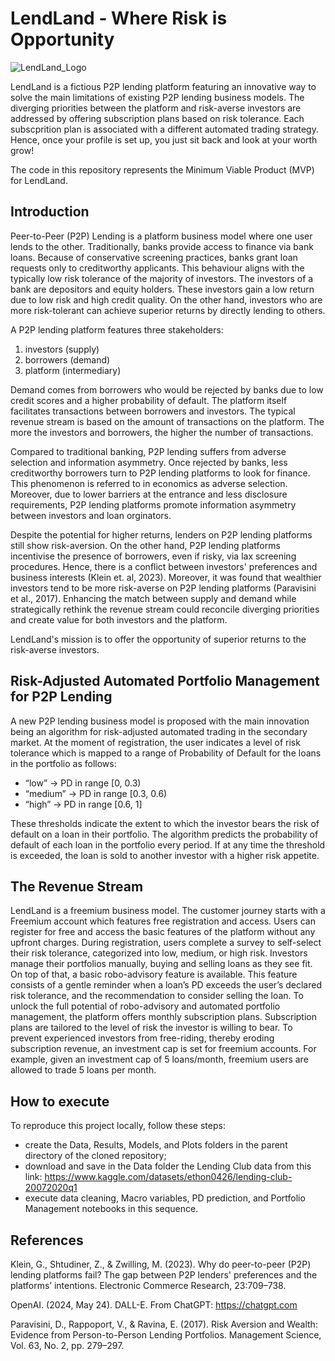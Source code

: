 # LendLand - Where Risk is Opportunity
![LendLand_Logo](https://github.com/user-attachments/assets/1d06aeb5-ca89-42f6-82ec-a241ebbf306d)

LendLand is a fictious P2P lending platform featuring an innovative way to solve the main limitations of existing P2P lending business models. The diverging priorities between the platform and risk-averse investors are addressed by offering subscription plans based on risk tolerance. Each subscprition plan is associated with a different automated trading strategy. Hence, once  your profile is set up, you just sit back and look at your worth grow! 

The code in this repository represents the Minimum Viable Product (MVP) for LendLand. 

## Introduction
Peer-to-Peer (P2P) Lending is a platform business model where one user lends to the other. Traditionally, banks provide access to finance via bank loans. Because of conservative screening practices, banks grant loan requests only to creditworthy applicants. This behaviour aligns with the typically low risk tolerance of the majority of investors. The investors of a bank are depositors and equity holders. These investors gain a low return due to low risk and high credit quality. On the other hand, investors who are more risk-tolerant can achieve superior returns by directly lending to others. 

A P2P lending platform features three stakeholders:
1. investors (supply)
2. borrowers (demand)
3. platform (intermediary)

Demand comes from borrowers who would be rejected by banks due to low credit scores and a higher probability of default. The platform itself facilitates transactions between borrowers and investors. The typical revenue stream is based on the amount of transactions on the platform. The more the investors and borrowers, the higher the number of transactions. 

Compared to traditional banking, P2P lending suffers from adverse selection and information asymmetry. Once rejected by banks, less creditworthy borrowers turn to P2P lending platforms to look for finance. This phenomenon is referred to in economics as adverse selection. Moreover, due to lower barriers at the entrance and less disclosure requirements, P2P lending platforms promote information asymmetry between investors and loan orginators. 

Despite the potential for higher returns, lenders on P2P lending platforms still show risk-aversion. On the other hand, P2P lending platforms incentivise the presence of borrowers, even if risky, via lax screening procedures. Hence, there is a conflict between investors' preferences and business interests (Klein et. al, 2023). Moreover, it was found that wealthier investors tend to be more risk-averse on P2P lending platforms (Paravisini et al., 2017). Enhancing the match between supply and demand while strategically rethink the revenue stream could reconcile diverging priorities and create value for both investors and the platform.

LendLand's mission is to offer the opportunity of superior returns to the risk-averse investors.

## Risk-Adjusted Automated Portfolio Management for P2P Lending
A new P2P lending business model is proposed with the main innovation being an algorithm for risk-adjusted automated trading in the secondary market. At the moment of registration, the user indicates a level of risk tolerance which is mapped to a range of Probability of Default for the loans in the portfolio as follows:
- “low” → PD in range [0, 0.3)
- “medium” → PD in range [0.3, 0.6)
- “high” → PD in range [0.6, 1]

These thresholds indicate the extent to which the investor bears the risk of default on a loan in their portfolio. The algorithm predicts the probability of default of each loan in the portfolio every period. If at any time the threshold is exceeded, the loan is sold to another investor with a higher risk appetite.

## The Revenue Stream 
LendLand is a freemium business model. The customer journey starts with a Freemium account which features free registration and access. Users can register for free and access the basic features of the platform without any upfront charges. During registration, users complete a survey to self-select their risk tolerance, categorized into low, medium, or high risk. Investors manage their portfolios manually, buying and selling loans as they see fit. On top of that, a basic robo-advisory feature is available. This feature consists of a gentle reminder when a loan’s PD exceeds the user’s declared risk tolerance, and the recommendation to consider selling the loan. To unlock the full potential of robo-advisory and automated portfolio management, the platform offers monthly subscription plans. Subscription plans are tailored to the level of risk the investor is willing to bear. To prevent experienced investors from free-riding, thereby eroding subscription revenue, an investment cap is set for freemium accounts. For
example, given an investment cap of 5 loans/month, freemium users are allowed to trade 5 loans per month.

## How to execute
To reproduce this project locally, follow these steps:
- create the Data, Results, Models, and Plots folders in the parent directory of the cloned repository;
- download and save in the Data folder the Lending Club data from this link: https://www.kaggle.com/datasets/ethon0426/lending-club-20072020q1
- execute data cleaning, Macro variables, PD prediction, and Portfolio Management notebooks in this sequence.


## References
Klein, G., Shtudiner, Z., & Zwilling, M. (2023). Why do peer-to-peer (P2P) lending platforms fail? The gap
between P2P lenders' preferences and the platforms’ intentions. Electronic Commerce Research, 23:709–738.

OpenAI. (2024, May 24). DALL-E. From ChatGPT: https://chatgpt.com

Paravisini, D., Rappoport, V., & Ravina, E. (2017). Risk Aversion and Wealth: Evidence from Person-to-Person
Lending Portfolios. Management Science, Vol. 63, No. 2, pp. 279–297.
